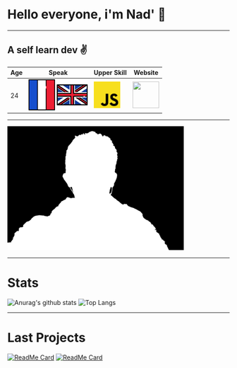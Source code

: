 # Hello everyone, i'm Nad' :wave:
-----------------------------
## A self learn dev :v:

| Age   |     Speak       | Upper Skill | Website |
| ----- | --------------- | ----------- | ------- |
| 24    | [<img src="res\france-svgrepo-com.svg" width="60" height="70">](#)  [<img src="res/united-kingdom-svgrepo-com.svg" width="70" height="70">](#)  |  [<img src="res/javascript-logo-svgrepo-com.svg" width="60" height="60">](#stats)  | [ <img src="https://nadirfelder.com/res/logo_nf.png" width="60" height="60"> ](https://nadirfelder.com/) |
-----------------------------------------
[<img src="res\960-720-max.png" width="400" height="280">](#)

-----------------------------

# Stats

![Anurag's github stats](https://github-readme-stats.vercel.app/api?username=spoutnik911&theme=algolia&hide_border=true)
![Top Langs](https://github-readme-stats.vercel.app/api/top-langs/?username=spoutnik911&theme=algolia&hide_border=true)

---------------------------

# Last Projects
[![ReadMe Card](https://github-readme-stats.vercel.app/api/pin/?username=spoutnik911&repo=Satellite_movement_kepler&theme=algolia&hide_border=true)](https://github.com/spoutnik911/Satellite_movement_kepler)
[![ReadMe Card](https://github-readme-stats.vercel.app/api/pin/?username=spoutnik911&repo=affichage_numerique_web&theme=algolia&hide_border=true)](https://github.com/spoutnik911/affichage_numerique_web)
